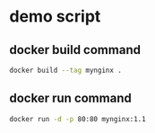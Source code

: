 # demo script

## docker build command

```bash
docker build --tag mynginx .
```

## docker run command

```bash
docker run -d -p 80:80 mynginx:1.1
```
